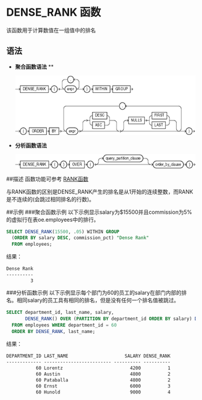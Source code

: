 # DENSE_RANK 函数
该函数用于计算数值在一组值中的排名

## 语法
* **聚合函数语法** **

    ![DENSE_RANK聚合函数语法](img/dense_rank_aggregate.gif)

* **分析函数语法**

    ![DENSE_RANK分析函数语法](img/dense_rank_analytic.gif)

##描述
函数功能可参考 [RANK函数](RANK.md)

与RANK函数的区别是DENSE_RANK产生的排名是从1开始的连续整数，而RANK是不连续的(会跳过相同排名的行数)。

##示例
###聚合函数示例
以下示例显示salary为$15500并且commission为5%的虚拟行在表oe.employees中的排行。
```sql
SELECT DENSE_RANK(15500, .05) WITHIN GROUP 
  (ORDER BY salary DESC, commission_pct) "Dense Rank" 
  FROM employees;
```
结果：
```
Dense Rank
----------
         3
```

###分析函数示例
以下示例显示每个部门为60的员工的salary在部门内部的排名。相同salary的员工具有相同的排名，但是没有任何一个排名值被跳过。
```sql
SELECT department_id, last_name, salary,
       DENSE_RANK() OVER (PARTITION BY department_id ORDER BY salary) DENSE_RANK
  FROM employees WHERE department_id = 60
  ORDER BY DENSE_RANK, last_name;
```
结果：
```
DEPARTMENT_ID LAST_NAME                     SALARY DENSE_RANK
------------- ------------------------- ---------- ----------
           60 Lorentz                         4200          1
           60 Austin                          4800          2
           60 Pataballa                       4800          2
           60 Ernst                           6000          3
           60 Hunold                          9000          4
```